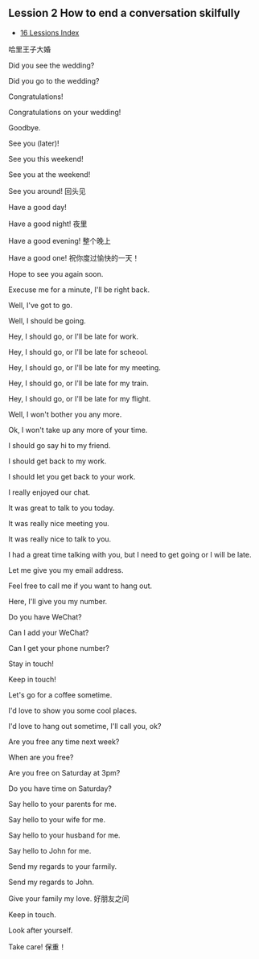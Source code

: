## Lession 2 How to end a conversation skilfully

- [16 Lessions Index](./index.md)

哈里王子大婚

Did you see the wedding?

Did you go to the wedding?

Congratulations!

Congratulations on your wedding!

Goodbye.

See you (later)!

See you this weekend!

See you at the weekend!

See you around! 回头见

Have a good day!

Have a good night! 夜里

Have a good evening! 整个晚上

Have a good one! 祝你度过愉快的一天！

Hope to see you again soon.

Execuse me for a minute, I'll be right back.

Well, I've got to go.

Well, I should be going.

Hey, I should go, or I'll be late for work.

Hey, I should go, or I'll be late for scheool.

Hey, I should go, or I'll be late for my meeting.

Hey, I should go, or I'll be late for my train.

Hey, I should go, or I'll be late for my flight.

Well, I won't bother you any more.

Ok, I won't take up any more of your time.

I should go say hi to my friend.

I should get back to my work.

I should let you get back to your work.

I really enjoyed our chat.

It was great to talk to you today.

It was really nice meeting you.

It was really nice to talk to you.

I had a great time talking with you, but I need to get going or I will be late.

Let me give you my email address.

Feel free to call me if you want to hang out.

Here, I'll give you my number.

Do you have WeChat?

Can I add your WeChat?

Can I get your phone number?

Stay in touch!

Keep in touch!

Let's go for a coffee sometime.

I'd love to show you some cool places.

I'd love to hang out sometime, I'll call you, ok?

Are you free any time next week?

When are you free?

Are you free on Saturday at 3pm?

Do you have time on Saturday?

Say hello to your parents for me.

Say hello to your wife for me.

Say hello to your husband for me.

Say hello to John for me.

Send my regards to your farmily.

Send my regards to John.

Give your family my love. 好朋友之间

Keep in touch.

Look after yourself.

Take care! 保重！